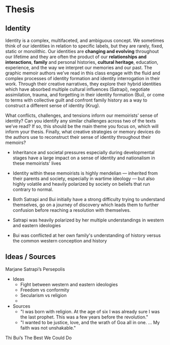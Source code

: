 # Thesis

## Identity

Identity is a complex, multifaceted, and ambiguous concept. We sometimes think of our identities in relation to specific labels, but they are rarely, fixed, static or monolithic. Our identities are **changing and evolving** throughout our lifetime and they are often the product of our **relationships and interactions**, **family** and personal histories, **cultural heritage**, education, experience, and the way we interpret our memories and our past. The graphic memoir authors we’ve read in this class engage with the fluid and complex processes of identity formation and identity interrogation in their work. Through their creative narratives, they explore their hybrid identities which have absorbed multiple cultural influences (Satrapi), negotiate assimilation, trauma, and forgetting in their identity formation (Bui), or come to terms with collective guilt and confront family history as a way to construct a different sense of identity (Krug).

What conflicts, challenges, and tensions inform our memoirists’ sense of identity? Can you identify any similar challenges across two of the texts we’ve read? If so, this should be the main theme you focus on, which will inform your thesis. Finally, what creative strategies or memory devices do the authors use to reconstruct their sense of identity throughout their memoirs?

- Inheritance and societal pressures especially during developmental stages have a large impact on a sense of identity and nationalism in these memoirists' lives
- Identity within these memoirists is highly mendelian — inherited from their parents and society, especially in wartime ideology — but also highly volatile and heavily polarized by society on beliefs that run contrary to normal.
- Both Satrapi and Bui initially have a strong difficulty trying to understand themselves, go on a journey of discovery which leads them to further confusion before reaching a resolution with themselves.

- Satrapi was heavily polarized by her multiple understandings in western and eastern ideologies
- Bui was conflicted at her own family's understanding of history versus the common western conception and history

## Ideas / Sources

Marjane Satrapi’s Persepolis

- Ideas
	- Fight between western and eastern ideologies
	- Freedom vs conformity
	- Secularism vs religion
	- 
- Sources
	- "I was born with religion. At the age of six I was already sure I was the last prophet. This was a few years before the revolution."
	- "I wanted to be justice, love, and the wrath of Goa all in one. ... My faith was not unshakable."

Thi Bui’s The Best We Could Do
